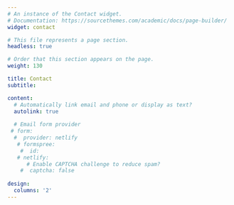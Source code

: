 ```yaml
---
# An instance of the Contact widget.
# Documentation: https://sourcethemes.com/academic/docs/page-builder/
widget: contact

# This file represents a page section.
headless: true

# Order that this section appears on the page.
weight: 130

title: Contact
subtitle:

content:
  # Automatically link email and phone or display as text?
  autolink: true
  
  # Email form provider
 # form:
  #  provider: netlify
   # formspree:
    #  id:
   # netlify:
      # Enable CAPTCHA challenge to reduce spam?
    #  captcha: false
  
design:
  columns: '2'
---
```

